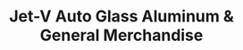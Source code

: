 ---
title: "Jet-V Auto Glass Aluminum & General Merchandise"
url: /mandaluyong/jet-v-auto-glass-aluminum-und-general-merchandise/
shop: Baustoffe
---